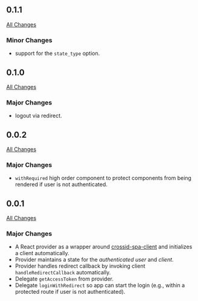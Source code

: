 ## 0.1.1

[All Changes](https://github.com/crossid/crossid-spa-js/compare/v0.1.0...v0.1.1)

### Minor Changes

- support for the `state_type` option.

## 0.1.0

[All Changes](https://github.com/crossid/crossid-spa-js/compare/v0.0.2...v0.1.0)

### Major Changes

- logout via redirect.

## 0.0.2

[All Changes](https://github.com/crossid/crossid-spa-js/compare/v0.0.1...v0.0.2)

### Major Changes

- `withRequired` high order component to protect components from being rendered if user is not authenticated.

## 0.0.1

[All Changes](https://github.com/crossid/crossid-spa-js/compare/d47e23f...v0.0.1)

### Major Changes

- A React provider as a wrapper around [crossid-spa-client](https://github.com/crossid/crossid-spa-js) and initializes a client automatically.
- Provider maintains a state for the _authenticated user_ and _client_.
- Provider handles redirect callback by invoking client `handleRedirectCallback` automatically.
- Delegate `getAccessToken` from provider.
- Delegate `loginWithRedirect` so app can start the login (e.g., within a protected route if user is not authenticated).
